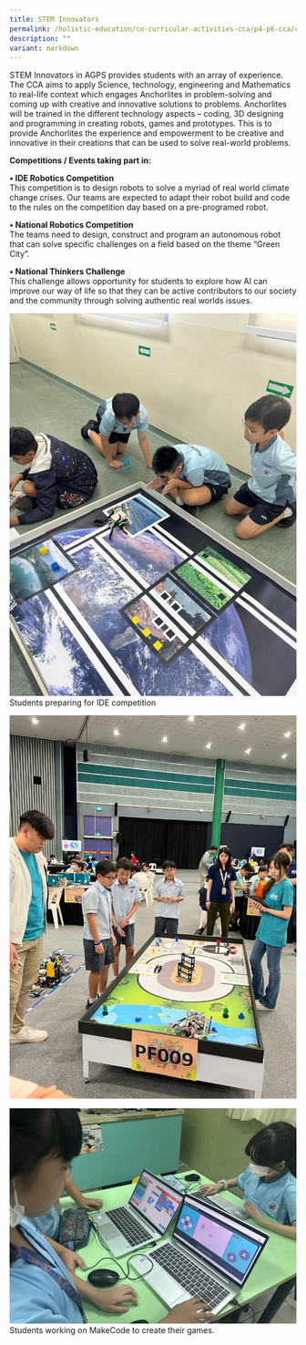 ```yaml
---
title: STEM Innovators
permalink: /holistic-education/co-curricular-activities-cca/p4-p6-cca/cognitive/STEM/
description: ""
variant: markdown
---
```

STEM Innovators in AGPS provides students with an array of experience. The CCA aims to apply Science, technology, engineering and Mathematics to real-life context which engages Anchorlites in problem-solving and coming up with creative and innovative solutions to problems. Anchorlites will be trained in the different technology aspects – coding, 3D designing and programming in creating robots, games and prototypes. This is to provide Anchorlites the experience and empowerment to be creative and innovative in their creations that can be used to solve real-world problems.

**Competitions / Events taking part in:**<br>
        
**• IDE Robotics Competition**<br>
This competition is to design robots to solve a myriad of real world climate change crises. Our teams are expected to adapt their robot build and code to the rules on the competition day based on a pre-programed robot.

**• National Robotics Competition**<br>
The teams need to design, construct and program an autonomous robot that can solve specific challenges on a field based on the theme “Green City”.

**• National Thinkers Challenge**<br>
This challenge allows opportunity for students to explore how AI can improve our way of life so that they can be active contributors to our society and the community through solving authentic real worlds issues.

![Students preparing for IDE competition](/images/CCA/Cognitive/STEM/Students_preparing_for_IDE_competition.jpg)
Students preparing for IDE competition

![Our participating team completed a mission at the NRC Competition](/images/CCA/Cognitive/STEM/Our_participating_team_completed_a_mission_at_the_NRC_Competition.jpg)

![Students working on MakeCode to create their games.](/images/CCA/Cognitive/STEM/Students_working_on_MakeCode_to_create_their_games.jpg)
Students working on MakeCode to create their games.